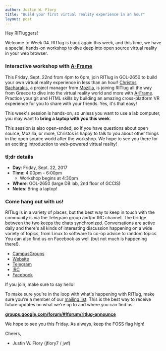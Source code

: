 ```yaml
---
author: Justin W. Flory
title: "Build your first virtual reality experience in an hour"
layout: post
---
```


Hey RITluggers!

Welcome to Week 04. RITlug is back again this week, and this time, we have a special, hands-on workshop to dive deep into open source virtual reality in your web browser.


### Interactive workshop with [A-Frame](https://aframe.io/ "A-Frame - Make WebVR")

This Friday, Sept. 22nd from 4pm to 6pm, join RITlug in GOL-2650 to build your own virtual reality experience in less than an hour! [Christos Bacharakis](https://bacharakis.com/ "Christos Bacharakis's blog"), a project manager from [Mozilla](https://www.mozilla.org/en-US/), is joining RITlug all the way from Greece to dive into the virtual reality world and more with [A-Frame](https://aframe.io/ "A-Frame - Make WebVR"). Practice your git and HTML skills by building an amazing cross-platform VR experience for you to share with your friends. Yes, it's that easy!

This week's session is hands-on, so unless you want to use a lab computer, you may want to **bring a laptop with you this week**.

This session is also open-ended, so if you have questions about open source, Mozilla, or more, Christos is happy to talk to you about other things in the open source world after the workshop. We hope to see you there for an exciting introduction to web-powered virtual reality!


### tl;dr details

* **Day**: Friday, Sept. 22, 2017
* **Time**: 4:00pm - 6:00pm
    * Workshop begins at 4:30pm
* **Where**: GOL-2650 (large DB lab, 2nd floor of GCCIS)
* **Notes**: Bring a laptop!


### Come hang out with us!

RITlug is in a variety of places, but the best way to keep in touch with the community is via the Telegram group and/or IRC channel. The bridge between the two keeps the chats synchronized. Conversations are active daily and there's all kinds of interesting discussion happening on a wide variety of topics, from Linux to software to co-op advice to random topics. You can also find us on Facebook as well (but not much is happening there!).

* [CampusGroups](https://campusgroups.rit.edu/student_community?club_id=16071 "RITlug on CampusGroups")
* [Website](http://ritlug.com "RIT Linux Users Group website")
* [Telegram](https://t.me/ritlugclub "Join the Telegram group for RITlug")
* [IRC]({{site.social.irc}} "Join the IRC channel for RITlug in a web client")
* [Facebook](https://www.facebook.com/groups/RITLUG/ "RITlug on Facebook - not super active!")

If you join, make sure to say hello!

To make sure you're in the loop with what's happening with RITlug, make sure you're a member of our [mailing list](https://groups.google.com/forum/#!forum/ritlug-announce "RITlug mailing list - Google Groups"). This is the best way to receive future updates on what we're up to and where you can find us.

**[groups.google.com/forum/#!forum/ritlug-announce](https://groups.google.com/forum/#!forum/ritlug-announce "RITlug mailing list - Google Groups")**

We hope to see you this Friday. As always, keep the FOSS flag high!


Cheers,
- Justin W. Flory (jflory7 / jwf)
